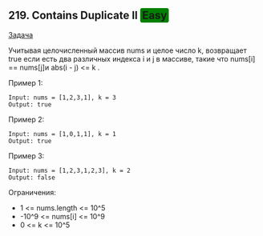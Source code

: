 ## 219. Contains Duplicate II <span style="background-color: green; padding: 2px 4px; border-radius: 4px;">Easy</span>

[Задача](https://leetcode.com/problems/contains-duplicate-ii/description/)

Учитывая целочисленный массив nums и целое число k, возвращает true если есть два различных индекса i и j в массиве, такие что nums[i] == nums[j]и abs(i - j) <= k .


Пример 1:

```
Input: nums = [1,2,3,1], k = 3
Output: true
```

Пример 2:

```
Input: nums = [1,0,1,1], k = 1
Output: true
```
Пример 3:
```
Input: nums = [1,2,3,1,2,3], k = 2
Output: false
```



Ограничения:

* 1 <= nums.length <= 10^5
* -10^9 <= nums[i] <= 10^9
* 0 <= k <= 10^5



